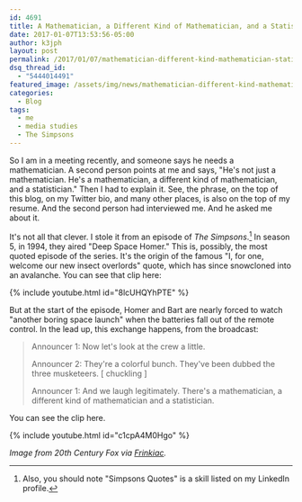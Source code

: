 ```yaml
---
id: 4691
title: A Mathematician, a Different Kind of Mathematician, and a Statistician
date: 2017-01-07T13:53:56-05:00
author: k3jph
layout: post
permalink: /2017/01/07/mathematician-different-kind-mathematician-statistician/
dsq_thread_id:
  - "5444014491"
featured_image: /assets/img/news/mathematician-different-kind-mathematician-statistician.webp
categories:
  - Blog
tags:
  - me
  - media studies
  - The Simpsons
---
```

So I am in a meeting recently, and someone says he needs a
mathematician.  A second person points at me and says, "He's not
just a mathematician.  He's a mathematician, a different kind of
mathematician, and a statistician."  Then I had to explain it.  See,
the phrase, on the top of this blog, on my Twitter bio, and many
other places, is also on the top of my resume.  And the second
person had interviewed me.  And he asked me about it.

It's not all that clever.  I stole it from an episode of _The
Simpsons_.[^linkedin] In season 5, in 1994, they aired
"Deep Space Homer."  This is, possibly, the most quoted episode of
the series.  It's the origin of the famous "I, for one, welcome our
new insect overlords" quote, which has since snowcloned into an
avalanche.  You can see that clip here:

{% include youtube.html id="8lcUHQYhPTE" %}

But at the start of the episode, Homer and Bart are nearly forced
to watch "another boring space launch" when the batteries fall out
of the remote control.  In the lead up, this exchange happens, from
the broadcast:

> Announcer 1: Now let's look at the crew a little.
>
> Announcer 2:  They're a colorful bunch.  They've been dubbed the
three musketeers. [ chuckling ]
>
> Announcer 1: And we laugh legitimately. There's a mathematician,
a different kind of mathematician and a statistician.

You can see the clip here.

{% include youtube.html id="c1cpA4M0Hgo" %}

[^linkedin]:  Also, you should note "Simpsons Quotes" is a skill
listed on my LinkedIn profile.

_Image from 20th Century Fox via
[Frinkiac](https://frinkiac.com/caption/S05E15/213095)._
